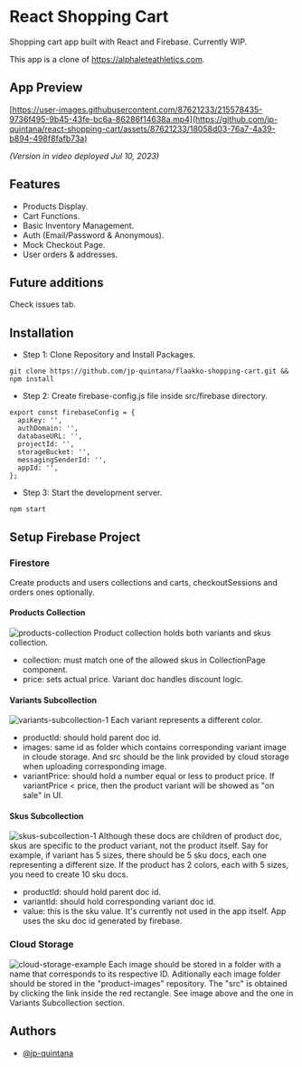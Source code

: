 # React Shopping Cart

Shopping cart app built with React and Firebase. Currently WIP.

This app is a clone of https://alphaleteathletics.com.

## App Preview

[https://user-images.githubusercontent.com/87621233/215578435-9736f495-9b45-43fe-bc6a-86286f14638a.mp4](https://github.com/jp-quintana/react-shopping-cart/assets/87621233/18058d03-76a7-4a39-b894-498f8fafb73a)

_(Version in video deployed Jul 10, 2023)_

## Features

- Products Display.
- Cart Functions.
- Basic Inventory Management.
- Auth (Email/Password & Anonymous).
- Mock Checkout Page.
- User orders & addresses.

## Future additions

Check issues tab.

## Installation

- Step 1: Clone Repository and Install Packages.

```
git clone https://github.com/jp-quintana/flaakko-shopping-cart.git && npm install
```

- Step 2: Create firebase-config.js file inside src/firebase directory.

```
export const firebaseConfig = {
  apiKey: '',
  authDomain: '',
  databaseURL: '',
  projectId: '',
  storageBucket: '',
  messagingSenderId: '',
  appId: '',
};
```

- Step 3: Start the development server.

```
npm start
```

## Setup Firebase Project

### Firestore
Create products and users collections and carts, checkoutSessions and orders ones optionally.

#### Products Collection
![products-collection](https://github.com/jp-quintana/readme/assets/87621233/c9606b47-a7d3-4c94-a7bc-9f2ba9c5282f)
Product collection holds both variants and skus collection.
- collection: must match one of the allowed skus in CollectionPage component.
- price: sets actual price. Variant doc handles discount logic.

#### Variants Subcollection
![variants-subcollection-1](https://github.com/jp-quintana/readme/assets/87621233/a83332c8-e94d-4c94-ac99-bdf75cc28d51)
Each variant represents a different color.
- productId: should hold parent doc id.
- images: same id as folder which contains corresponding variant image in cloude storage. And src should be the link provided by cloud storage when uploading corresponding image.
- variantPrice: should hold a number equal or less to product price. If variantPrice < price, then the product variant will be showed as "on sale" in UI.

#### Skus Subcollection
![skus-subcollection-1](https://github.com/jp-quintana/readme/assets/87621233/699d172b-3cd2-45b9-95e7-2d3898765926)
Although these docs are children of product doc, skus are specific to the product variant, not the product itself. Say for example, if variant has 5 sizes, there should be 5 sku docs, each one representing a different size. If the product has 2 colors, each with 5 sizes, you need to create 10 sku docs.
- productId: should hold parent doc id.
- variantId: should hold corresponding variant doc id.
- value: this is the sku value. It's currently not used in the app itself. App uses the sku doc id generated by firebase.

### Cloud Storage
![cloud-storage-example](https://github.com/jp-quintana/readme/assets/87621233/1b4be5df-8267-4bc9-8437-c809262c727a)
Each image should be stored in a folder with a name that corresponds to its respective ID. Aditionally each image folder should be stored in the "product-images" repository. The "src" is obtained by clicking the link inside the red rectangle. See image above and the one in Variants Subcollection section.


## Authors

- [@jp-quintana](https://github.com/jp-quintana)
